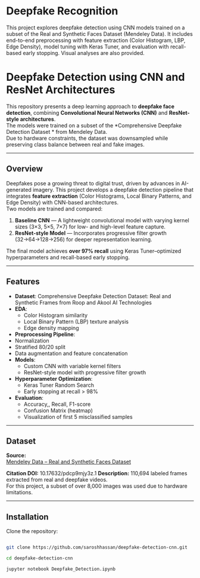 # Deepfake Recognition
This project explores deepfake detection using CNN models trained on a subset of the Real and Synthetic Faces Dataset (Mendeley Data). It includes end-to-end preprocessing with feature extraction (Color Histogram, LBP, Edge Density), model tuning with Keras Tuner, and evaluation with recall-based early stopping. Visual analyses are also provided.

# Deepfake Detection using CNN and ResNet Architectures

This repository presents a deep learning approach to **deepfake face detection**, combining **Convolutional Neural Networks (CNN)** and **ResNet-style architectures**.  
The models were trained on a subset of the *Comprehensive Deepfake Detection Dataset * from Mendeley Data.  
Due to hardware constraints, the dataset was downsampled while preserving class balance between real and fake images.

---

## Overview

Deepfakes pose a growing threat to digital trust, driven by advances in AI-generated imagery.
This project develops a deepfake detection pipeline that integrates **feature extraction** (Color Histograms, Local Binary Patterns, and Edge Density) with CNN-based architectures.  
Two models are trained and compared:
1. **Baseline CNN** — A lightweight convolutional model with varying kernel sizes (3×3, 5×5, 7×7) for low- and high-level feature capture.  
2. **ResNet-style Model** — Incorporates progressive filter growth (32→64→128→256) for deeper representation learning.

The final model achieves **over 97% recall** using Keras Tuner–optimized hyperparameters and recall-based early stopping.

---

## Features

- **Dataset**: Comprehensive Deepfake Detection Dataset: Real and Synthetic Frames from Roop and Akool AI Technologies  
- **EDA**:  
  - Color Histogram similarity  
  - Local Binary Pattern (LBP) texture analysis  
  - Edge density mapping  
-  **Preprocessing Pipeline**:  
  - Normalization  
  - Stratified 80/20 split  
  - Data augmentation and feature concatenation  
- **Models**:  
  - Custom CNN with variable kernel filters  
  - ResNet-style model with progressive filter growth  
- **Hyperparameter Optimization**:  
  - Keras Tuner Random Search  
  - Early stopping at recall > 98%  
- **Evaluation**:  
  - Accuracy,, Recall, F1-score  
  - Confusion Matrix (heatmap)  
  - Visualization of first 5 misclassified samples  

---

## Dataset

**Source:**  
[Mendeley Data – Real and Synthetic Faces Dataset](https://data.mendeley.com/datasets/pdcp9mjy3z/1)

**Citation DOI:** 10.17632/pdcp9mjy3z.1
**Description:** 110,694 labeled frames extracted from real and deepfake videos.  
For this project, a subset of over 8,000 images was used due to hardware limitations.

---

## Installation

Clone the repository:
```bash

git clone https://github.com/saroshhassan/deepfake-detection-cnn.git

cd deepfake-detection-cnn

jupyter notebook Deepfake_Detection.ipynb
```

